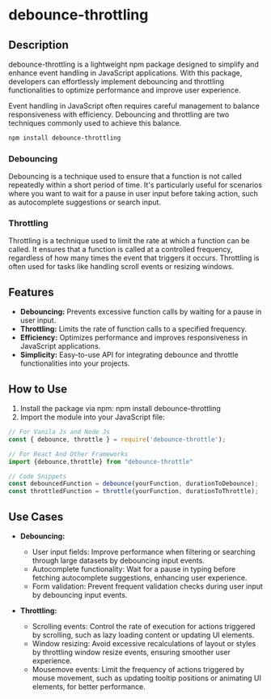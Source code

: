 # debounce-throttling

## Description
debounce-throttling is a lightweight npm package designed to simplify and enhance event handling in JavaScript applications. With this package, developers can effortlessly implement debouncing and throttling functionalities to optimize performance and improve user experience.

Event handling in JavaScript often requires careful management to balance responsiveness with efficiency. Debouncing and throttling are two techniques commonly used to achieve this balance.

```bash
npm install debounce-throttling
```

### Debouncing
Debouncing is a technique used to ensure that a function is not called repeatedly within a short period of time. It's particularly useful for scenarios where you want to wait for a pause in user input before taking action, such as autocomplete suggestions or search input.

### Throttling
Throttling is a technique used to limit the rate at which a function can be called. It ensures that a function is called at a controlled frequency, regardless of how many times the event that triggers it occurs. Throttling is often used for tasks like handling scroll events or resizing windows.

## Features
- **Debouncing:** Prevents excessive function calls by waiting for a pause in user input.
- **Throttling:** Limits the rate of function calls to a specified frequency.
- **Efficiency:** Optimizes performance and improves responsiveness in JavaScript applications.
- **Simplicity:** Easy-to-use API for integrating debounce and throttle functionalities into your projects.

## How to Use
1. Install the package via npm: npm install debounce-throttling
2. Import the module into your JavaScript file:
```javascript
// For Vanila Js and Node Js
const { debounce, throttle } = require('debounce-throttle');

// For React And Other Frameworks 
import {debounce,throttle} from "debounce-throttle"

// Code Snippets
const debouncedFunction = debounce(yourFunction, durationToDebounce);
const throttledFunction = throttle(yourFunction, durationToThrottle);
```

## Use Cases
- **Debouncing:**
  - User input fields: Improve performance when filtering or searching through large datasets by debouncing input events.
  - Autocomplete functionality: Wait for a pause in typing before fetching autocomplete suggestions, enhancing user experience.
  - Form validation: Prevent frequent validation checks during user input by debouncing input events.
  
- **Throttling:**
  - Scrolling events: Control the rate of execution for actions triggered by scrolling, such as lazy loading content or updating UI elements.
  - Window resizing: Avoid excessive recalculations of layout or styles by throttling window resize events, ensuring smoother user experience.
  - Mousemove events: Limit the frequency of actions triggered by mouse movement, such as updating tooltip positions or animating UI elements, for better performance.




